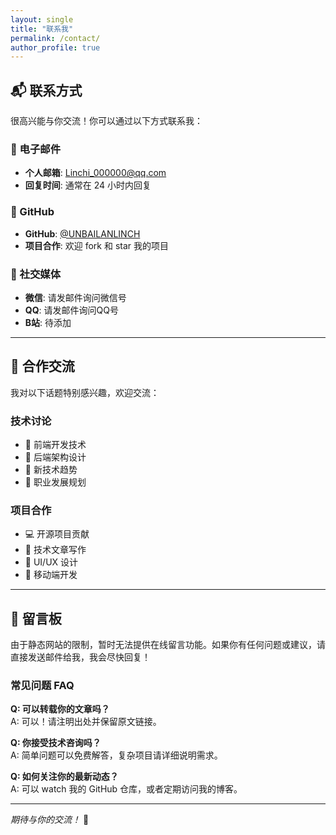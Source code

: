 ```yaml
---
layout: single
title: "联系我"
permalink: /contact/
author_profile: true
---
```


## 📬 联系方式

很高兴能与你交流！你可以通过以下方式联系我：

### 💌 电子邮件
- **个人邮箱**: [Linchi_000000@qq.com](mailto:Linchi_000000@qq.com)
- **回复时间**: 通常在 24 小时内回复

### 🐙 GitHub
- **GitHub**: [@UNBAILANLINCH](https://github.com/UNBAILANLINCH)
- **项目合作**: 欢迎 fork 和 star 我的项目

### 💬 社交媒体
- **微信**: 请发邮件询问微信号
- **QQ**: 请发邮件询问QQ号
- **B站**: 待添加

---

## 🤝 合作交流

我对以下话题特别感兴趣，欢迎交流：

### 技术讨论
- 📖 前端开发技术
- 🔧 后端架构设计
- 🚀 新技术趋势
- 🎯 职业发展规划

### 项目合作
- 💻 开源项目贡献
- 📝 技术文章写作
- 🎨 UI/UX 设计
- 📱 移动端开发

---

## 📝 留言板

由于静态网站的限制，暂时无法提供在线留言功能。如果你有任何问题或建议，请直接发送邮件给我，我会尽快回复！

### 常见问题 FAQ

**Q: 可以转载你的文章吗？**  
A: 可以！请注明出处并保留原文链接。

**Q: 你接受技术咨询吗？**  
A: 简单问题可以免费解答，复杂项目请详细说明需求。

**Q: 如何关注你的最新动态？**  
A: 可以 watch 我的 GitHub 仓库，或者定期访问我的博客。

---

*期待与你的交流！* 🌟
